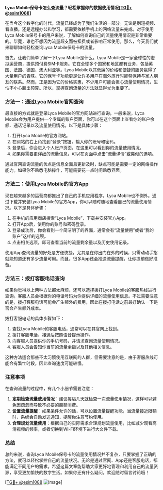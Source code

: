 **Lyca Mobile保号卡怎么查流量？轻松掌握你的数据使用情况[[TG💪+ @esim1088](https://t.me/s/esim1088)]**

在当今这个数字化的时代，流量已经成为了我们生活的一部分。无论是刷短视频、看直播，还是远程办公和学习，都需要依赖手机上的网络流量来完成。对于使用Lyca Mobile保号卡的用户来说，了解如何查询自己的流量使用情况是非常重要的。毕竟，谁也不想因为流量超支而被扣费或者影响正常使用。那么，今天我们就来聊聊如何轻松查询Lyca Mobile保号卡的流量。

首先，让我们简单了解一下Lyca Mobile是什么。Lyca Mobile是一家全球性的虚拟运营商，提供预付费SIM卡服务。它在全球多个国家和地区都有业务，包括英国、法国、德国、澳大利亚等。Lyca Mobile以其低廉的价格和便捷的服务赢得了大量用户的青睐。它的保号卡功能更是让许多用户在海外旅行时能够保持与家人朋友的联系。然而，正是因为它的价格实惠，不少用户可能会担心流量使用情况，生怕不小心超出预算。所以，掌握查询流量的方法就显得尤为重要了。

### 方法一：通过Lyca Mobile官网查询

最直接的方式就是登录Lyca Mobile的官方网站进行查询。一般来说，Lyca Mobile会为用户提供一个专属的账户页面，你可以在这个页面上查看你的账户余额、通话记录以及流量使用情况。以下是具体步骤：

1. 打开Lyca Mobile的官方网站。
2. 在网站的右上角找到“登录”按钮，输入你的账号和密码。
3. 登录后，你会进入个人账户页面，在这里可以看到你的流量使用情况。
4. 如果你需要更详细的流量信息，可以在页面中点击“流量详情”或类似的选项。

通过官网查询流量的优点是信息全面且更新及时，缺点可能是需要一定的网络操作能力。如果你不熟悉电脑操作，可能需要花一点时间熟悉界面。

### 方法二：使用Lyca Mobile的官方App

现在越来越多的运营商都推出了自己的手机应用程序，Lyca Mobile也不例外。通过下载并安装Lyca Mobile的官方App，你可以随时随地查看自己的流量使用情况。以下是具体步骤：

1. 在手机的应用商店搜索“Lyca Mobile”，下载并安装官方App。
2. 打开App后，使用你的账号和密码登录。
3. 登录成功后，你会看到一个简洁明了的界面，通常会有“流量使用”或者“我的账户”这样的选项。
4. 点击相关选项，即可查看当前的流量剩余量以及历史使用记录。

使用App查询流量的好处是方便快捷，尤其是在你出门在外的时候，只需动动手指就能知道还有多少流量可用。而且，很多App还会推送流量提醒，让你提前做好准备。

### 方法三：拨打客服电话查询

如果你觉得以上两种方法都太麻烦，还可以选择拨打Lyca Mobile的客服热线进行查询。客服人员会根据你的电话号码为你提供详细的流量使用信息。不过需要注意的是，拨打客服电话可能会产生额外的费用，因此在拨打电话之前最好确认一下是否会产生额外成本。

拨打客服电话的具体步骤如下：

1. 查找Lyca Mobile的客服电话，通常可以在其官网上找到。
2. 拨打客服电话，接通后按照语音提示操作。
3. 向客服人员提供你的手机号码，并请求查询流量使用情况。
4. 客服人员会告知你当前的流量余额以及其他相关信息。

这种方法适合那些不太习惯使用互联网的人群，但需要注意的是，由于客服热线可能会有繁忙时段，因此查询速度可能较慢。

### 注意事项

在查询流量的过程中，有几个小细节需要注意：

1. **定期检查流量使用情况**：建议每隔几天就检查一次流量使用情况，这样可以避免因疏忽而导致不必要的超额消费。
2. **设置流量提醒**：如果条件允许的话，可以设置流量提醒功能，当流量接近限额时，系统会自动发送通知，提醒你注意节约使用。
3. **合理规划流量使用**：根据自己的实际需求合理规划流量使用，比如减少观看高清视频的频率，或者切换到Wi-Fi环境下进行大文件下载。

### 总结

总的来说，查询Lyca Mobile保号卡的流量使用情况并不复杂，只要掌握了正确的方法，就可以轻松掌控自己的流量状况。无论是通过官网、App还是客服电话，都能满足不同用户的需求。希望这篇文章能帮助大家更好地管理和利用自己的流量资源，享受更加愉快的数字生活。如果你还有什么疑问，欢迎随时留言讨论哦！

[[TG💪+ @esim1088](https://t.me/s/esim1088) ![Image](https://i.postimg.cc/4NQfJmqS/Snipaste-2025-05-13-00-14-12.png)]